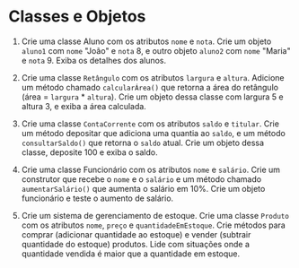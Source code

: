 # Classes e Objetos

1. Crie uma classe Aluno com os atributos `nome` e `nota`. Crie um objeto `aluno1` com `nome` "João" e `nota` 8, e outro objeto `aluno2` com `nome` "Maria" e `nota` 9. Exiba os detalhes dos alunos.

2. Crie uma classe `Retângulo` com os atributos `largura` e `altura`. Adicione um método chamado `calcularÁrea()` que retorna a área do retângulo (área = `largura` * `altura`). Crie um objeto dessa classe com largura 5 e altura 3, e exiba a área calculada.

3. Crie uma classe `ContaCorrente` com os atributos `saldo` e `titular`. Crie um método depositar que adiciona uma quantia ao `saldo`, e um método `consultarSaldo()` que retorna o `saldo` atual. Crie um objeto dessa classe, deposite 100 e exiba o saldo.

4. Crie uma classe Funcionário com os atributos `nome` e `salário`. Crie um construtor que recebe o `nome` e o `salário` e um método chamado `aumentarSalário()` que aumenta o salário em 10%. Crie um objeto funcionário e teste o aumento de salário.

5. Crie um sistema de gerenciamento de estoque. Crie uma classe `Produto` com os atributos `nome`, `preço` e `quantidadeEmEstoque`. Crie métodos para comprar (adicionar quantidade ao estoque) e vender (subtrair quantidade do estoque) produtos. Lide com situações onde a quantidade vendida é maior que a quantidade em estoque.